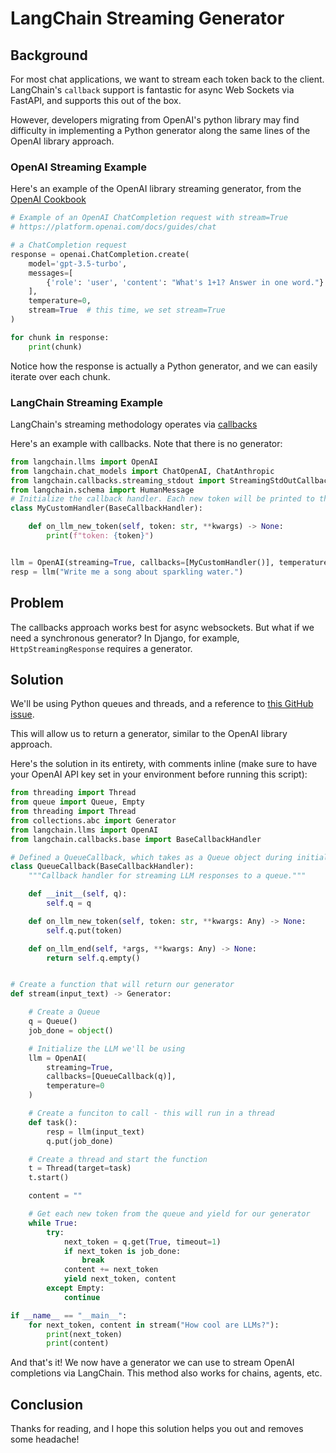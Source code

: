 # LangChain Streaming Generator

## Background
For most chat applications, we want to stream each token back to the client. LangChain's `callback` support is fantastic for async Web Sockets via FastAPI, and supports this out of the box. 

However, developers migrating from OpenAI's python library may find difficulty in implementing a Python generator along the same lines of the OpenAI library approach.

### OpenAI Streaming Example
Here's an example of the OpenAI library streaming generator, from the [OpenAI Cookbook](https://github.com/openai/openai-cookbook/blob/main/examples/How_to_stream_completions.ipynb)
```py
# Example of an OpenAI ChatCompletion request with stream=True
# https://platform.openai.com/docs/guides/chat

# a ChatCompletion request
response = openai.ChatCompletion.create(
    model='gpt-3.5-turbo',
    messages=[
        {'role': 'user', 'content': "What's 1+1? Answer in one word."}
    ],
    temperature=0,
    stream=True  # this time, we set stream=True
)

for chunk in response:
    print(chunk)
```
Notice how the response is actually a Python generator, and we can easily iterate over each chunk.

### LangChain Streaming Example
LangChain's streaming methodology operates via [callbacks](https://python.langchain.com/en/latest/modules/callbacks/getting_started.html)

Here's an example with callbacks. Note that there is no generator:
```py
from langchain.llms import OpenAI
from langchain.chat_models import ChatOpenAI, ChatAnthropic
from langchain.callbacks.streaming_stdout import StreamingStdOutCallbackHandler
from langchain.schema import HumanMessage
# Initialize the callback handler. Each new token will be printed to the screen
class MyCustomHandler(BaseCallbackHandler):

    def on_llm_new_token(self, token: str, **kwargs) -> None:
        print(f"token: {token}")


llm = OpenAI(streaming=True, callbacks=[MyCustomHandler()], temperature=0)
resp = llm("Write me a song about sparkling water.")
```

## Problem
The callbacks approach works best for async websockets. But what if we need a synchronous generator? In Django, for example, `HttpStreamingResponse` requires a generator.


## Solution
We'll be using Python queues and threads, and a reference to [this GitHub issue](https://github.com/hwchase17/langchain/issues/2428#issuecomment-1557583542).

This will allow us to return a generator, similar to the OpenAI library approach.

Here's the solution in its entirety, with comments inline (make sure to have your OpenAI API key set in your environment before running this script):
```py
from threading import Thread
from queue import Queue, Empty
from threading import Thread
from collections.abc import Generator
from langchain.llms import OpenAI
from langchain.callbacks.base import BaseCallbackHandler

# Defined a QueueCallback, which takes as a Queue object during initialization. Each new token is pushed to the queue.
class QueueCallback(BaseCallbackHandler):
    """Callback handler for streaming LLM responses to a queue."""

    def __init__(self, q):
        self.q = q

    def on_llm_new_token(self, token: str, **kwargs: Any) -> None:
        self.q.put(token)

    def on_llm_end(self, *args, **kwargs: Any) -> None:
        return self.q.empty()


# Create a function that will return our generator
def stream(input_text) -> Generator:

    # Create a Queue
    q = Queue()
    job_done = object()

    # Initialize the LLM we'll be using
    llm = OpenAI(
        streaming=True, 
        callbacks=[QueueCallback(q)], 
        temperature=0
    )

    # Create a funciton to call - this will run in a thread
    def task():
        resp = llm(input_text)
        q.put(job_done)

    # Create a thread and start the function
    t = Thread(target=task)
    t.start()

    content = ""

    # Get each new token from the queue and yield for our generator
    while True:
        try:
            next_token = q.get(True, timeout=1)
            if next_token is job_done:
                break
            content += next_token
            yield next_token, content
        except Empty:
            continue

if __name__ == "__main__":
    for next_token, content in stream("How cool are LLMs?"):
        print(next_token)
        print(content)

```

And that's it! We now have a generator we can use to stream OpenAI completions via LangChain. This method also works for chains, agents, etc.

## Conclusion
Thanks for reading, and I hope this solution helps you out and removes some headache!
